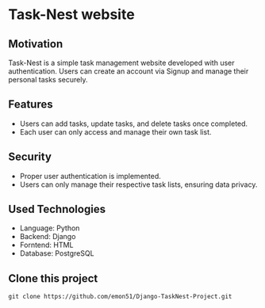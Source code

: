 # Task-Nest website

## Motivation
 Task-Nest is a simple task management website developed with user authentication. Users can create an account via Signup and manage their personal tasks securely.
 
## Features
- Users can add tasks, update tasks, and delete tasks once completed.
- Each user can only access and manage their own task list.

## Security
  - Proper user authentication is implemented.
  - Users can only manage their respective task lists, ensuring data privacy.



## Used Technologies

- Language: Python
- Backend: Django
- Forntend: HTML
- Database: PostgreSQL


## Clone this project
   ```
   git clone https://github.com/emon51/Django-TaskNest-Project.git
   ```



